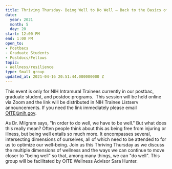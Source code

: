 ```yaml
---
title: Thriving Thursday- Being Well to Do Well – Back to the Basics of Wellness
date:
  year: 2021
  month: 5
  day: 20
start: 12:00 PM
end: 1:00 PM
open_to:
- Postbacs
- Graduate Students
- Postdocs/Fellows
topic:
- Wellness/resilience
type: Small group
updated_at: 2021-04-16 20:51:44.000000000 Z
---
```

This event is only for NIH Intramural Trainees currently in our postbac,
graduate student, and postdoc programs.  This session will be held
online via Zoom and the link will be distributed in NIH Trainee Listserv
announcements. If you need the link immediately please email
OITE@nih.gov. 

As Dr. Milgram says, "In order to do well, we have to be well." But what
does this really mean? Often people think about this as being free from
injuring or illness, but being well entails so much more. It encompasses
several, intersecting dimensions of ourselves, all of which need to be
attended to for us to optimize our well-being. Join us this Thriving
Thursday as we discuss the multiple dimensions of wellness and the ways
we can continue to move closer to "being well" so that, among many
things, we can "do well". This group will be facilitated by OITE
Wellness Advisor Sara Hunter.
